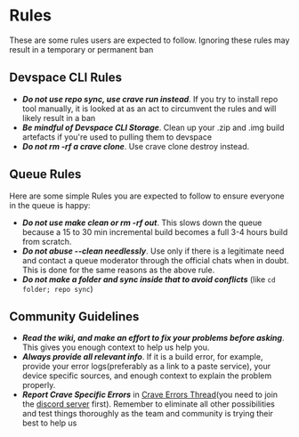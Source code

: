 # Rules
These are some rules users are expected to follow. Ignoring these rules may result in a temporary or permanent ban
## Devspace CLI Rules
- ***Do not use repo sync, use crave run instead***. If you try to install repo tool manually, it is looked at as an act to circumvent the rules and will likely result in a ban
- ***Be mindful of Devspace CLI Storage***. Clean up your .zip and .img build artefacts if you're used to pulling them to devspace
- ***Do not rm -rf a crave clone***. Use crave clone destroy instead. 

## Queue Rules
Here are some simple Rules you are expected to follow to ensure everyone in the queue is happy:
- ***Do not use make clean or rm -rf out***. This slows down the queue because a 15 to 30 min incremental build becomes a full 3-4 hours build from scratch.  
- ***Do not abuse --clean needlessly***. Use only if there is a legitimate need and contact a queue moderator through the official chats when in doubt. This is done for the same reasons as the above rule.
- ***Do not make a folder and sync inside that to avoid conflicts*** (like `cd folder; repo sync`)

## Community Guidelines
- ***Read the wiki, and make an effort to fix your problems before asking***. This gives you enough context to help us help you.
- ***Always provide all relevant info***. If it is a build error, for example, provide your error logs(preferably as a link to a paste service), your device specific sources, and enough context to explain the problem properly. 
- ***Report Crave Specific Errors*** in [Crave Errors Thread](https://discord.com/channels/709647870030250026/1194685316745924649)(you need to join the [discord server](https://discord.crave.io) first). Remember to eliminate all other possibilities and test things thoroughly as the team and community is trying their best to help us